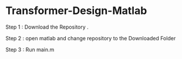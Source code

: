 # Transformer-Design-Matlab


Step 1 : Download the Repository .




Step 2 : open matlab and change repository to the Downloaded Folder






Step 3 : Run main.m
